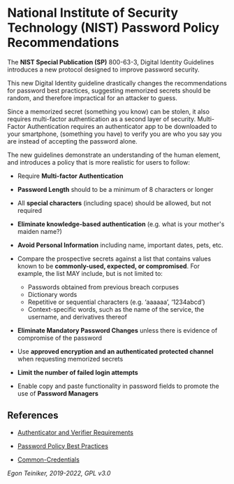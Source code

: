 # National Institute of Security Technology (NIST) Password Policy Recommendations

The **NIST Special Publication (SP)** 800-63-3, Digital Identity Guidelines
introduces a new protocol designed to improve password security.

This new Digital Identity guideline drastically changes the recommendations
for password best practices, suggesting memorized secrets should be random,
and therefore impractical for an attacker to guess.

Since a memorized secret (something you know) can be stolen, it also requires
multi-factor authentication as a second layer of security. Multi-Factor
Authentication requires an authenticator app to be downloaded to your smartphone,
(something you have) to verify you are who you say you are instead of accepting
the password alone.

The new guidelines demonstrate an understanding of the human element, and
introduces a policy that is more realistic for users to follow:

* Require **Multi-factor Authentication**

* **Password Length** should to be a minimum of 8 characters or longer

* All **special characters** (including space) should be allowed, but not required

* **Eliminate knowledge-based authentication** (e.g. what is your mother's maiden name?)

* **Avoid Personal Information** including name, important dates, pets, etc.

* Compare the prospective secrets against a list that contains values known to be **commonly-used, expected, or compromised**. For example, the list MAY include, but is not limited to:
    * Passwords obtained from previous breach corpuses
    * Dictionary words
    * Repetitive or sequential characters (e.g. ‘aaaaaa’, ‘1234abcd’)
    * Context-specific words, such as the name of the service, the username, and derivatives thereof

* **Eliminate Mandatory Password Changes** unless there is evidence of compromise of the password

* Use **approved encryption and an authenticated protected channel** when requesting memorized secrets

* **Limit the number of failed login attempts**

* Enable copy and paste functionality in password fields to promote the use of **Password Managers**

## References
* [Authenticator and Verifier Requirements](https://pages.nist.gov/800-63-3/sp800-63b.html#sec5)

* [Password Policy Best Practices](https://www.intellisuite.com/blog/2019-password-policy-best-practices)

* [Common-Credentials](https://github.com/danielmiessler/SecLists/tree/master/Passwords/Common-Credentials)


*Egon Teiniker, 2019-2022, GPL v3.0*